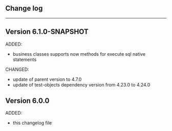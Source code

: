 ## Change log
----------------------

Version 6.1.0-SNAPSHOT
-------------

ADDED:
 
- business classes supports now methods for execute sql native statements

CHANGED:

- update of parent version to 4.7.0
- update of test-objects dependency version from 4.23.0 to 4.24.0

Version 6.0.0
-------------

ADDED:
 
- this changelog file
